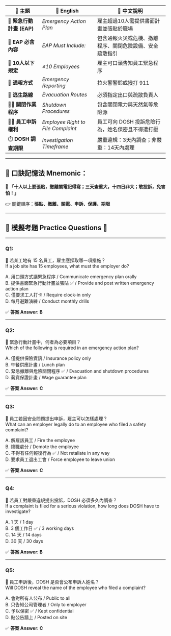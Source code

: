 | 🧾 主題               | 📘 English                         | 📝 中文說明                      |
| ------------------- | ---------------------------------- | ---------------------------- |
| 📄 **緊急行動計畫 (EAP)** | _Emergency Action Plan_            | 雇主超過10人需提供書面計畫並張貼於職場         |
| 📢 **EAP 必含內容**     | _EAP Must Include:_                | 包含通報火災或危機、撤離程序、關閉危險設備、安全疏散指引 |
| 👥 **10人以下規定**      | _≤10 Employees_                    | 雇主可口頭告知員工緊急程序                |
| 🧯 **通報方式**         | _Emergency Reporting_              | 拉火警警鈴或撥打 911                 |
| 🚪 **逃生路線**         | _Evacuation Routes_                | 必須指定出口與疏散負責人                 |
| 🧑‍🔧 **關閉作業程序**    | _Shutdown Procedures_              | 包含關閉電力與天然氣等危險源               |
| 🧑‍💼 **員工申訴權利**    | _Employee Right to File Complaint_ | 員工可向 DOSH 投訴危險行為，姓名保密且不得遭打壓  |
| ⏱️ **DOSH 調查期限**    | _Investigation Timeframe_          | 嚴重違規：3天內調查；非嚴重：14天內處理        |

---

## 🧠 口訣記憶法 Mnemonic：

🎯 **「十人以上要張貼，撤離關電記得寫；三天查重大，十四日非大；敢投訴，免害怕！」**

👉 關鍵順序：**張貼、撤離、關電、申訴、保護、期限**

---

## 📝 模擬考題 Practice Questions 📘

---

### Q1:

📌 若某工地有 15 名員工，雇主應採取哪一項措施？  
If a job site has 15 employees, what must the employer do?

A. 用口頭方式講緊急程序 / Communicate emergency plan orally  
B. 提供書面緊急行動計畫並張貼 ✅ / Provide and post written emergency action plan  
C. 僅要求工人打卡 / Require clock-in only  
D. 每月避難演練 / Conduct monthly drills

✅ **答案 Answer: B**

---

### Q2:

📌 緊急行動計畫中，何者為必要項目？  
Which of the following is required in an emergency action plan?

A. 僅提供保險資訊 / Insurance policy only  
B. 午餐供應計畫 / Lunch plan  
C. 緊急撤離與危險關閉程序 ✅ / Evacuation and shutdown procedures  
D. 薪資保證計畫 / Wage guarantee plan

✅ **答案 Answer: C**

---

### Q3:

📌 員工若因安全問題提出申訴，雇主可以怎樣處理？  
What can an employer legally do to an employee who filed a safety complaint?

A. 解雇該員工 / Fire the employee  
B. 降職處分 / Demote the employee  
C. 不得有任何報復行為 ✅ / Not retaliate in any way  
D. 要求員工退出工會 / Force employee to leave union

✅ **答案 Answer: C**

---

### Q4:

📌 若員工對嚴重違規提出投訴，DOSH 必須多久內調查？  
If a complaint is filed for a serious violation, how long does DOSH have to investigate?

A. 1 天 / 1 day  
B. 3 個工作日 ✅ / 3 working days  
C. 14 天 / 14 days  
D. 30 天 / 30 days

✅ **答案 Answer: B**

---

### Q5:

📌 員工申訴後，DOSH 是否會公布申訴人姓名？  
Will DOSH reveal the name of the employee who filed a complaint?

A. 會對所有人公布 / Public to all  
B. 只告知公司管理者 / Only to employer  
C. 予以保密 ✅ / Kept confidential  
D. 貼公告牆上 / Posted on site

✅ **答案 Answer: C**